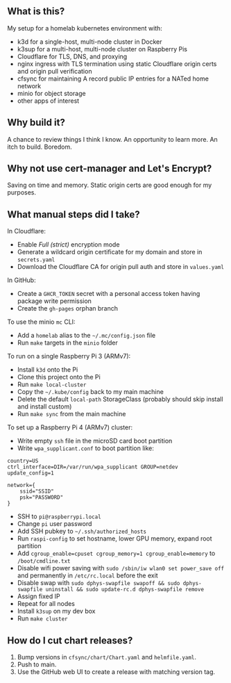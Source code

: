 ## What is this?

My setup for a homelab kubernetes environment with:

- k3d for a single-host, multi-node cluster in Docker
- k3sup for a multi-host, multi-node cluster on Raspberry Pis
- Cloudflare for TLS, DNS, and proxying
- nginx ingress with TLS termination using static Cloudflare origin certs and origin pull
  verification
- cfsync for maintaining A record public IP entries for a NATed home network
- minio for object storage
- other apps of interest

## Why build it?

A chance to review things I think I know. An opportunity to learn more. An itch to build. Boredom.

## Why not use cert-manager and Let's Encrypt?

Saving on time and memory. Static origin certs are good enough for my purposes.

## What manual steps did I take?

In Cloudflare:

- Enable _Full (strict)_ encryption mode
- Generate a wildcard origin certificate for my domain and store in `secrets.yaml`
- Download the Cloudflare CA for origin pull auth and store in `values.yaml`

In GitHub:

- Create a `GHCR_TOKEN` secret with a personal access token having package write permission
- Create the `gh-pages` orphan branch

To use the minio `mc` CLI:

- Add a `homelab` alias to the `~/.mc/config.json` file
- Run `make` targets in the `minio` folder

To run on a single Raspberry Pi 3 (ARMv7):

- Install `k3d` onto the Pi
- Clone this project onto the Pi
- Run `make local-cluster`
- Copy the `~/.kube/config` back to my main machine
- Delete the default `local-path` StorageClass (probably should skip install and install custom)
- Run `make sync` from the main machine

To set up a Raspberry Pi 4 (ARMv7) cluster:

- Write empty `ssh` file in the microSD card boot partition
- Write `wpa_supplicant.conf` to boot partition like:

```
country=US
ctrl_interface=DIR=/var/run/wpa_supplicant GROUP=netdev
update_config=1

network={
    ssid="SSID"
    psk="PASSWORD"
}
```

- SSH to `pi@raspberrypi.local`
- Change `pi` user password
- Add SSH pubkey to `~/.ssh/authorized_hosts`
- Run `raspi-config` to set hostname, lower GPU memory, expand root partition
- Add `cgroup_enable=cpuset cgroup_memory=1 cgroup_enable=memory` to `/boot/cmdline.txt`
- Disable wifi power saving with `sudo /sbin/iw wlan0 set power_save off` and permanently in
  `/etc/rc.local` before the exit
- Disable swap with `sudo dphys-swapfile swapoff && sudo dphys-swapfile uninstall && sudo update-rc.d dphys-swapfile remove`
- Assign fixed IP
- Repeat for all nodes
- Install `k3sup` on my dev box
- Run `make cluster`

## How do I cut chart releases?

1. Bump versions in `cfsync/chart/Chart.yaml` and `helmfile.yaml`.
2. Push to main.
3. Use the GitHub web UI to create a release with matching version tag.

